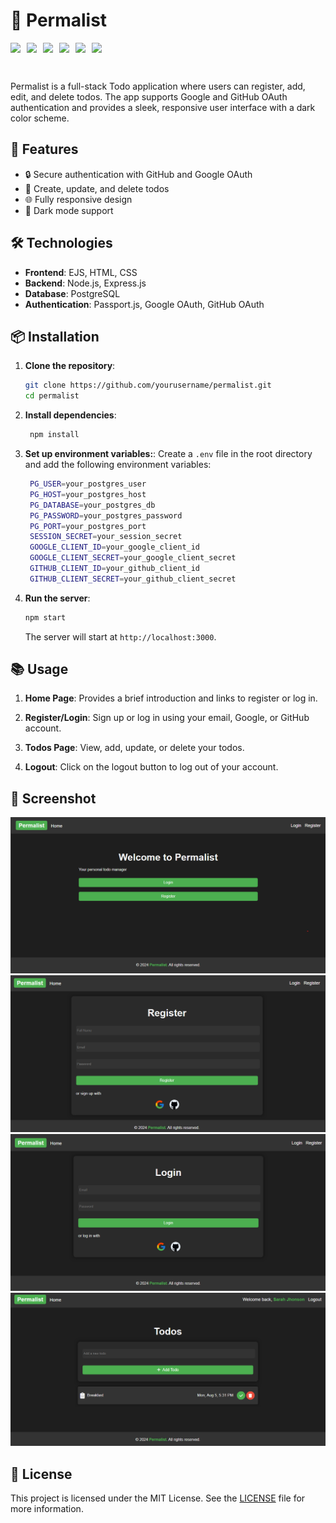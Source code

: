 # 📝 Permalist

<div style="display: flex; align-items: center; gap: 10px; flex-wrap: wrap">
  <img src="https://img.shields.io/badge/Node.js-14.x-green?logo=node.js" height="30">
  <img src="https://img.shields.io/badge/Express.js-4.x-blue?logo=express" height="30">
  <img src="https://img.shields.io/badge/PostgreSQL-13.x-blue?logo=postgresql" height="30">
  <img src="https://img.shields.io/badge/Passport-0.4.x-yellow?logo=passport" height="30">
  <img src="https://img.shields.io/badge/GitHub%20OAuth-2.0-black?logo=github" height="30">
  <img src="https://img.shields.io/badge/Google%20OAuth-2.0-red?logo=google" height="30">
</div>
</br>

Permalist is a full-stack Todo application where users can register, add, edit, and delete todos. The app supports Google and GitHub OAuth authentication and provides a sleek, responsive user interface with a dark color scheme.

## 🚀 Features

- 🔒 Secure authentication with GitHub and Google OAuth
- 📝 Create, update, and delete todos
- 🌐 Fully responsive design
- 🎨 Dark mode support

## 🛠️ Technologies

- **Frontend**: EJS, HTML, CSS
- **Backend**: Node.js, Express.js
- **Database**: PostgreSQL
- **Authentication**: Passport.js, Google OAuth, GitHub OAuth

## 📦 Installation

1. **Clone the repository**:

   ```bash
   git clone https://github.com/yourusername/permalist.git
   cd permalist
   ```

2. **Install dependencies**:

   ```bash
    npm install
   ```

3. **Set up environment variables:**:
   Create a `.env` file in the root directory and add the following environment variables:

   ```bash
    PG_USER=your_postgres_user
    PG_HOST=your_postgres_host
    PG_DATABASE=your_postgres_db
    PG_PASSWORD=your_postgres_password
    PG_PORT=your_postgres_port
    SESSION_SECRET=your_session_secret
    GOOGLE_CLIENT_ID=your_google_client_id
    GOOGLE_CLIENT_SECRET=your_google_client_secret
    GITHUB_CLIENT_ID=your_github_client_id
    GITHUB_CLIENT_SECRET=your_github_client_secret
   ```

4. **Run the server**:
   ```bash
   npm start
   ```
   The server will start at `http://localhost:3000`.

## 📚 Usage

1. **Home Page**: Provides a brief introduction and links to register or log in.

2. **Register/Login**: Sign up or log in using your email, Google, or GitHub account.

3. **Todos Page**: View, add, update, or delete your todos.

4. **Logout**: Click on the logout button to log out of your account.

## 📸 Screenshot

![Permalist](./public/images/permalist1.png)
![Permalist](./public/images/permalist2.png)
![Permalist](./public/images/permalist3.png)
![Permalist](./public/images/permalist4.png)

## 📝 License

This project is licensed under the MIT License. See the [LICENSE](LICENSE) file for more information.
